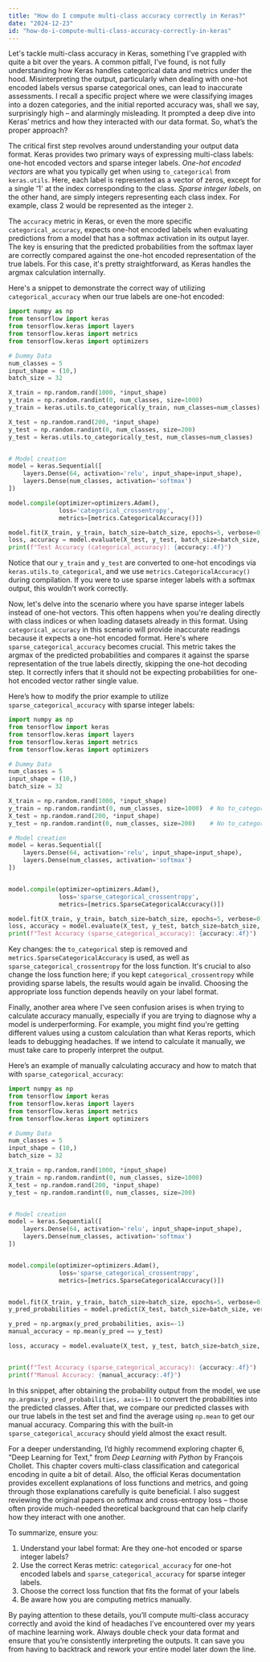 ```yaml
---
title: "How do I compute multi-class accuracy correctly in Keras?"
date: "2024-12-23"
id: "how-do-i-compute-multi-class-accuracy-correctly-in-keras"
---
```


Let's tackle multi-class accuracy in Keras, something I've grappled with quite a bit over the years. A common pitfall, I've found, is not fully understanding how Keras handles categorical data and metrics under the hood. Misinterpreting the output, particularly when dealing with one-hot encoded labels versus sparse categorical ones, can lead to inaccurate assessments. I recall a specific project where we were classifying images into a dozen categories, and the initial reported accuracy was, shall we say, surprisingly high – and alarmingly misleading. It prompted a deep dive into Keras’ metrics and how they interacted with our data format. So, what’s the proper approach?

The critical first step revolves around understanding your output data format. Keras provides two primary ways of expressing multi-class labels: one-hot encoded vectors and sparse integer labels. *One-hot encoded vectors* are what you typically get when using `to_categorical` from `keras.utils`. Here, each label is represented as a vector of zeros, except for a single '1' at the index corresponding to the class. *Sparse integer labels*, on the other hand, are simply integers representing each class index. For example, class 2 would be represented as the integer `2`.

The `accuracy` metric in Keras, or even the more specific `categorical_accuracy`, expects one-hot encoded labels when evaluating predictions from a model that has a softmax activation in its output layer. The key is ensuring that the predicted probabilities from the softmax layer are correctly compared against the one-hot encoded representation of the true labels. For this case, it's pretty straightforward, as Keras handles the argmax calculation internally.

Here's a snippet to demonstrate the correct way of utilizing `categorical_accuracy` when our true labels are one-hot encoded:

```python
import numpy as np
from tensorflow import keras
from tensorflow.keras import layers
from tensorflow.keras import metrics
from tensorflow.keras import optimizers

# Dummy Data
num_classes = 5
input_shape = (10,)
batch_size = 32

X_train = np.random.rand(1000, *input_shape)
y_train = np.random.randint(0, num_classes, size=1000)
y_train = keras.utils.to_categorical(y_train, num_classes=num_classes)

X_test = np.random.rand(200, *input_shape)
y_test = np.random.randint(0, num_classes, size=200)
y_test = keras.utils.to_categorical(y_test, num_classes=num_classes)


# Model creation
model = keras.Sequential([
    layers.Dense(64, activation='relu', input_shape=input_shape),
    layers.Dense(num_classes, activation='softmax')
])

model.compile(optimizer=optimizers.Adam(),
              loss='categorical_crossentropy',
              metrics=[metrics.CategoricalAccuracy()])

model.fit(X_train, y_train, batch_size=batch_size, epochs=5, verbose=0)
loss, accuracy = model.evaluate(X_test, y_test, batch_size=batch_size, verbose=0)
print(f"Test Accuracy (categorical_accuracy): {accuracy:.4f}")
```

Notice that our `y_train` and `y_test` are converted to one-hot encodings via `keras.utils.to_categorical`, and we use `metrics.CategoricalAccuracy()` during compilation. If you were to use sparse integer labels with a softmax output, this wouldn't work correctly.

Now, let's delve into the scenario where you have sparse integer labels instead of one-hot vectors. This often happens when you're dealing directly with class indices or when loading datasets already in this format. Using `categorical_accuracy` in this scenario will provide inaccurate readings because it expects a one-hot encoded format. Here's where `sparse_categorical_accuracy` becomes crucial. This metric takes the argmax of the predicted probabilities and compares it against the sparse representation of the true labels directly, skipping the one-hot decoding step. It correctly infers that it should not be expecting probabilities for one-hot encoded vector rather single value.

Here’s how to modify the prior example to utilize `sparse_categorical_accuracy` with sparse integer labels:

```python
import numpy as np
from tensorflow import keras
from tensorflow.keras import layers
from tensorflow.keras import metrics
from tensorflow.keras import optimizers

# Dummy Data
num_classes = 5
input_shape = (10,)
batch_size = 32

X_train = np.random.rand(1000, *input_shape)
y_train = np.random.randint(0, num_classes, size=1000)  # No to_categorical here
X_test = np.random.rand(200, *input_shape)
y_test = np.random.randint(0, num_classes, size=200)    # No to_categorical here

# Model creation
model = keras.Sequential([
    layers.Dense(64, activation='relu', input_shape=input_shape),
    layers.Dense(num_classes, activation='softmax')
])


model.compile(optimizer=optimizers.Adam(),
              loss='sparse_categorical_crossentropy',
              metrics=[metrics.SparseCategoricalAccuracy()])

model.fit(X_train, y_train, batch_size=batch_size, epochs=5, verbose=0)
loss, accuracy = model.evaluate(X_test, y_test, batch_size=batch_size, verbose=0)
print(f"Test Accuracy (sparse_categorical_accuracy): {accuracy:.4f}")
```

Key changes: the `to_categorical` step is removed and `metrics.SparseCategoricalAccuracy` is used, as well as `sparse_categorical_crossentropy` for the loss function. It's crucial to also change the loss function here; if you kept `categorical_crossentropy` while providing sparse labels, the results would again be invalid. Choosing the appropriate loss function depends heavily on your label format.

Finally, another area where I've seen confusion arises is when trying to calculate accuracy manually, especially if you are trying to diagnose why a model is underperforming. For example, you might find you're getting different values using a custom calculation than what Keras reports, which leads to debugging headaches. If we intend to calculate it manually, we must take care to properly interpret the output.

Here’s an example of manually calculating accuracy and how to match that with `sparse_categorical_accuracy`:

```python
import numpy as np
from tensorflow import keras
from tensorflow.keras import layers
from tensorflow.keras import metrics
from tensorflow.keras import optimizers

# Dummy Data
num_classes = 5
input_shape = (10,)
batch_size = 32

X_train = np.random.rand(1000, *input_shape)
y_train = np.random.randint(0, num_classes, size=1000)
X_test = np.random.rand(200, *input_shape)
y_test = np.random.randint(0, num_classes, size=200)


# Model creation
model = keras.Sequential([
    layers.Dense(64, activation='relu', input_shape=input_shape),
    layers.Dense(num_classes, activation='softmax')
])


model.compile(optimizer=optimizers.Adam(),
              loss='sparse_categorical_crossentropy',
              metrics=[metrics.SparseCategoricalAccuracy()])


model.fit(X_train, y_train, batch_size=batch_size, epochs=5, verbose=0)
y_pred_probabilities = model.predict(X_test, batch_size=batch_size, verbose=0)

y_pred = np.argmax(y_pred_probabilities, axis=-1)
manual_accuracy = np.mean(y_pred == y_test)

loss, accuracy = model.evaluate(X_test, y_test, batch_size=batch_size, verbose=0)


print(f"Test Accuracy (sparse_categorical_accuracy): {accuracy:.4f}")
print(f"Manual Accuracy: {manual_accuracy:.4f}")

```

In this snippet, after obtaining the probability output from the model, we use `np.argmax(y_pred_probabilities, axis=-1)` to convert the probabilities into the predicted classes. After that, we compare our predicted classes with our true labels in the test set and find the average using `np.mean` to get our manual accuracy. Comparing this with the built-in `sparse_categorical_accuracy` should yield almost the exact result.

For a deeper understanding, I’d highly recommend exploring chapter 6, "Deep Learning for Text," from *Deep Learning with Python* by François Chollet. This chapter covers multi-class classification and categorical encoding in quite a bit of detail. Also, the official Keras documentation provides excellent explanations of loss functions and metrics, and going through those explanations carefully is quite beneficial. I also suggest reviewing the original papers on softmax and cross-entropy loss – those often provide much-needed theoretical background that can help clarify how they interact with one another.

To summarize, ensure you:
1.  Understand your label format: Are they one-hot encoded or sparse integer labels?
2.  Use the correct Keras metric: `categorical_accuracy` for one-hot encoded labels and `sparse_categorical_accuracy` for sparse integer labels.
3.  Choose the correct loss function that fits the format of your labels
4. Be aware how you are computing metrics manually.

By paying attention to these details, you’ll compute multi-class accuracy correctly and avoid the kind of headaches I’ve encountered over my years of machine learning work. Always double check your data format and ensure that you’re consistently interpreting the outputs. It can save you from having to backtrack and rework your entire model later down the line.
